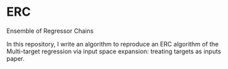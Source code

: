 # ERC
Ensemble of Regressor Chains

In this repository, I write an algorithm to reproduce an ERC algorithm of the Multi-target regression via input space expansion: treating targets as inputs paper.